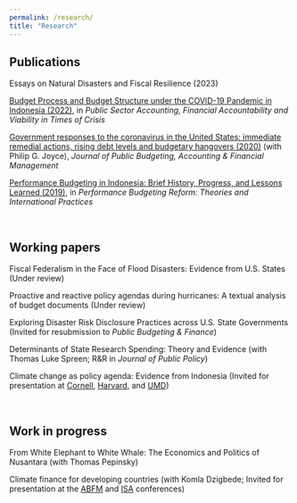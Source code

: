 ```yaml
---
permalink: /research/
title: "Research"
---
```


Publications
---
Essays on Natural Disasters and Fiscal Resilience (2023)

[Budget Process and Budget Structure under the COVID-19 Pandemic in Indonesia (2022)](https://docs.google.com/gview?embedded=true&url=https://asuryoprabowo.github.io/files/2022_SuryoPrabowo.pdf), in _Public Sector Accounting, Financial Accountability and Viability in Times of Crisis_

[Government responses to the coronavirus in the United States: immediate remedial actions, rising debt levels and budgetary hangovers (2020)](https://docs.google.com/gview?embedded=true&url=https://asuryoprabowo.github.io/files/2020_Joyce_SuryoPrabowo.pdf) (with Philip G. Joyce), _Journal of Public Budgeting, Accounting & Financial Management_

[Performance Budgeting in Indonesia: Brief History, Progress, and Lessons Learned (2019)](https://docs.google.com/gview?embedded=true&url=https://asuryoprabowo.github.io/files/2019_SuryoPrabowo.pdf), in _Performance Budgeting Reform: Theories and International Practices_

<br />

Working papers
---
Fiscal Federalism in the Face of Flood Disasters: Evidence from U.S. States (Under review)

Proactive and reactive policy agendas during hurricanes: A textual analysis of budget documents (Under review)

Exploring Disaster Risk Disclosure Practices across U.S. State Governments (Invited for resubmission to _Public Budgeting & Finance_)

Determinants of State Research Spending: Theory and Evidence (with Thomas Luke Spreen; R&R in _Journal of Public Policy_)

Climate change as policy agenda: Evidence from Indonesia (Invited for presentation at [Cornell](https://events.cornell.edu/event/climate_change_as_policy_agenda_evidence_from_indonesia), [Harvard](https://chinaproject.harvard.edu/event/climate-resilience), and [UMD](https://spp.umd.edu/events/conference-indonesias-place-addressing-climate-change-southeast-asia))

<br />

Work in progress
---
From White Elephant to White Whale: The Economics and Politics of Nusantara (with Thomas Pepinsky)

Climate finance for developing countries (with Komla Dzigbede; Invited for presentation at the [ABFM](https://abfm.org/annual-conference-2024/) and [ISA](https://www.isanet.org/Conferences/Virtual-2024) conferences)
